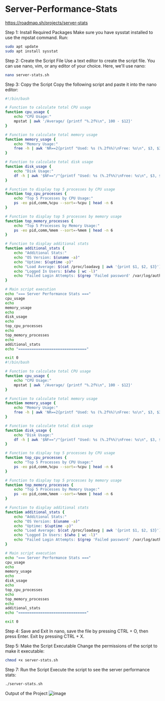 # Server-Performance-Stats

https://roadmap.sh/projects/server-stats

Step 1: Install Required Packages
Make sure you have sysstat installed to use the mpstat command. Run:

```bash
sudo apt update
sudo apt install sysstat
```
Step 2: Create the Script File
Use a text editor to create the script file. You can use nano, vim, or any editor of your choice. Here, we'll use nano:

```bash
nano server-stats.sh
```
Step 3: Copy the Script
Copy the following script and paste it into the nano editor:
```bash
#!/bin/bash

# Function to calculate total CPU usage
function cpu_usage {
    echo "CPU Usage:"
    mpstat | awk '/Average/ {printf "%.2f%\n", 100 - $12}'
}

# Function to calculate total memory usage
function memory_usage {
    echo "Memory Usage:"
    free -h | awk 'NR==2{printf "Used: %s (%.2f%%)\nFree: %s\n", $3, $3*100/$2, $7}'
}

# Function to calculate total disk usage
function disk_usage {
    echo "Disk Usage:"
    df -h | awk '$NF=="/"{printf "Used: %s (%.2f%%)\nFree: %s\n", $3, $3*100/$2, $4}'
}

# Function to display top 5 processes by CPU usage
function top_cpu_processes {
    echo "Top 5 Processes by CPU Usage:"
    ps -eo pid,comm,%cpu --sort=-%cpu | head -n 6
}

# Function to display top 5 processes by memory usage
function top_memory_processes {
    echo "Top 5 Processes by Memory Usage:"
    ps -eo pid,comm,%mem --sort=-%mem | head -n 6
}

# Function to display additional stats
function additional_stats {
    echo "Additional Stats:"
    echo "OS Version: $(uname -a)"
    echo "Uptime: $(uptime -p)"
    echo "Load Average: $(cat /proc/loadavg | awk '{print $1, $2, $3}')"
    echo "Logged In Users: $(who | wc -l)"
    echo "Failed Login Attempts: $(grep 'Failed password' /var/log/auth.log | wc -l)"
}

# Main script execution
echo "=== Server Performance Stats ==="
cpu_usage
echo
memory_usage
echo
disk_usage
echo
top_cpu_processes
echo
top_memory_processes
echo
additional_stats
echo "==============================="

exit 0
#!/bin/bash

# Function to calculate total CPU usage
function cpu_usage {
    echo "CPU Usage:"
    mpstat | awk '/Average/ {printf "%.2f%\n", 100 - $12}'
}

# Function to calculate total memory usage
function memory_usage {
    echo "Memory Usage:"
    free -h | awk 'NR==2{printf "Used: %s (%.2f%%)\nFree: %s\n", $3, $3*100/$2, $7}'
}

# Function to calculate total disk usage
function disk_usage {
    echo "Disk Usage:"
    df -h | awk '$NF=="/"{printf "Used: %s (%.2f%%)\nFree: %s\n", $3, $3*100/$2, $4}'
}

# Function to display top 5 processes by CPU usage
function top_cpu_processes {
    echo "Top 5 Processes by CPU Usage:"
    ps -eo pid,comm,%cpu --sort=-%cpu | head -n 6
}

# Function to display top 5 processes by memory usage
function top_memory_processes {
    echo "Top 5 Processes by Memory Usage:"
    ps -eo pid,comm,%mem --sort=-%mem | head -n 6
}

# Function to display additional stats
function additional_stats {
    echo "Additional Stats:"
    echo "OS Version: $(uname -a)"
    echo "Uptime: $(uptime -p)"
    echo "Load Average: $(cat /proc/loadavg | awk '{print $1, $2, $3}')"
    echo "Logged In Users: $(who | wc -l)"
    echo "Failed Login Attempts: $(grep 'Failed password' /var/log/auth.log | wc -l)"
}

# Main script execution
echo "=== Server Performance Stats ==="
cpu_usage
echo
memory_usage
echo
disk_usage
echo
top_cpu_processes
echo
top_memory_processes
echo
additional_stats
echo "==============================="

exit 0
```
Step 4: Save and Exit
In nano, save the file by pressing CTRL + O, then press Enter. Exit by pressing CTRL + X.

Step 5: Make the Script Executable
Change the permissions of the script to make it executable:

```bash
chmod +x server-stats.sh
```
Step 7: Run the Script
Execute the script to see the server performance stats:
```bash
./server-stats.sh
```

Output of the Project
![image](https://github.com/user-attachments/assets/6064b95a-cc6c-4186-9dba-28bc5fe989ca)





